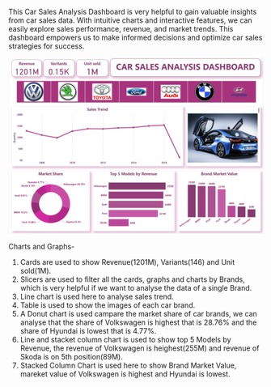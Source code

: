 This Car Sales Analysis Dashboard is very helpful to gain valuable insights from car sales data. With intuitive charts and interactive features, we can easily explore sales performance, revenue, and market trends. This dashboard empowers us to make informed decisions and optimize car sales strategies for success.

![Car Sales Analysis Dashboard](https://github.com/bhawna-sinha/PowerBI/blob/main/Car%20Sales%20Analysis/Screenshot%202023-08-22%20204504.png?raw=true)

Charts and Graphs-
1. Cards are used to show Revenue(1201M), Variants(146) and Unit sold(1M).
2. Slicers are used to filter all the cards, graphs and charts by Brands, which is very helpful if we want to analyse the data of a single Brand.
3. Line chart is used here to analyse sales trend.
4. Table is used to show the images of each car brand.
5. A Donut chart is used campare the market share of car brands, we can analyse that the share of Volkswagen is highest that is 28.76% and the share of Hyundai is lowest that is 4.77%.
6. Line and stacket column chart is used to show top 5 Models by Revenue, the revenue of Volkswagen is heighest(255M) and revenue of Skoda is on 5th position(89M).
7. Stacked Column Chart is used here to show Brand Market Value, mareket value of Volkswagen is highest and Hyundai is lowest.
